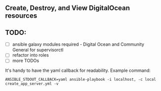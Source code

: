 ## Create, Destroy, and View DigitalOcean resources

## TODO:

 - [ ] ansible galaxy modules required - Digital Ocean and Community General for supervisorctl
 - [ ] refactor into roles
 - [ ] more TODOs

It's handy to have the yaml callback for readability. Example command:

    ANSIBLE_STDOUT_CALLBACK=yaml ansible-playbook -i localhost, -c local create_app_server.yml -v